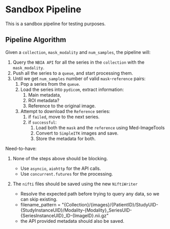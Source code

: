 # Sandbox Pipeline

This is a sandbox pipeline for testing purposes.

## Pipeline Algorithm

Given a `collection`, `mask_modality` and `num_samples`, the pipeline will:

1. Query the `NBIA API` for all the series in the `collection` with the `mask_modality`.
2. Push all the series to a `queue`, and start processing them.
3. Until we get `num_samples` number of valid `mask`-`reference` pairs:
   1. Pop a series from the `queue`.
   2. Load the series into `pydicom`, extract information:
      1. Main metadata,
      2. ROI metadata?
      3. Reference to the original image.
   3. Attempt to download the `Reference` series:
      1. if `failed`, move to the next series.
      2. if `successful`:
         1. Load both the `mask` and the `reference` using Med-ImageTools
         2. Convert to `SimpleITK` images and save.
         3. Store the metadata for both.

Need-to-have:

1. None of the steps above should be blocking.

    - Use `asyncio`, `aiohttp` for the API calls.
    - Use `concurrent.futures` for the processing.

2. The `nifti` files should be saved using the new `NiftiWriter`

    - Resolve the expected path before trying to query any data, so we can skip existing.
    - filename_pattern = "{Collection}/{images}/{PatientID}/StudyUID-{StudyInstanceUID}/Modality-{Modality}_SeriesUID-{SeriesInstanceUID}_ID-{ImageID}.nii.gz"
    - the API provided metadata should also be saved.
